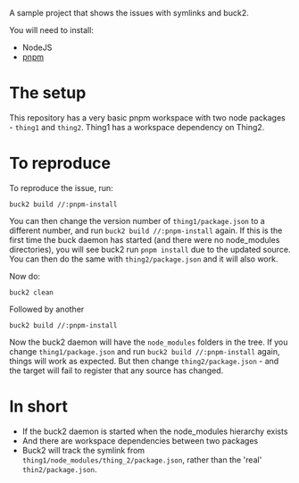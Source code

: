 A sample project that shows the issues with symlinks and buck2. 

You will need to install:

  * NodeJS
  * [pnpm](https://pnpm.io/installation)

# The setup

This repository has a very basic pnpm workspace with two node packages -
`thing1` and `thing2`. Thing1 has a workspace dependency on Thing2.

# To reproduce

To reproduce the issue, run:

```
buck2 build //:pnpm-install
```

You can then change the version number of `thing1/package.json` to a different
number, and run `buck2 build //:pnpm-install` again. If this is the first time
the buck daemon has started (and there were no node_modules directories), you
will see buck2 run `pnpm install` due to the updated source. You can then do
the same with `thing2/package.json` and it will also work.

Now do:

```
buck2 clean
```

Followed by another

```
buck2 build //:pnpm-install
```

Now the buck2 daemon will have the `node_modules` folders in the tree. If you
change `thing1/package.json` and run `buck2 build //:pnpm-install` again, things
will work as expected. But then change `thing2/package.json` - and the target
will fail to register that any source has changed.

# In short

  * If the buck2 daemon is started when the node_modules hierarchy exists
  * And there are workspace dependencies between two packages
  * Buck2 will track the symlink from `thing1/node_modules/thing_2/package.json`, rather than
    the 'real' `thin2/package.json`.

